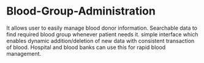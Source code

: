# Blood-Group-Administration
 It allows user to easily manage blood donor information. Searchable data to find required blood group whenever patient needs it. simple interface which enables dynamic addition/deletion of new data with consistent transaction of blood. Hospital and blood banks can use this for rapid blood management.
